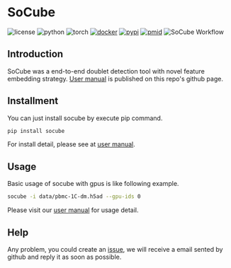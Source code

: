 # SoCube
![license](https://img.shields.io/badge/license-MIT%20License-blue.svg)
![python](https://img.shields.io/badge/python->=3.7-success.svg)
![torch](https://img.shields.io/badge/torch->=1.8.1-success.svg)
[![docker](https://img.shields.io/badge/docker-support-success.svg)](https://hub.docker.com/r/gcszhn/socube)
[![pypi](https://img.shields.io/badge/pypi-release-blue.svg)](https://pypi.org/project/socube/)
[![pmid](https://img.shields.io/badge/PMID-NOT%20available-red.svg)](https://pubmed.ncbi.nlm.nih.gov/)
<img src="fig/workflow.svg" alt="SoCube Workflow">

## Introduction
SoCube was a end-to-end doublet detection tool with novel feature embedding strategy. [User manual](https://www.gcszhn.top/socube/) is published on this repo's github page.

## Installment
You can just install socube by execute pip command. 
```bash
pip install socube
```
For install detail, please see at [user manual](https://www.gcszhn.top/socube/).
## Usage
Basic usage of socube with gpus is like following example.
```bash
socube -i data/pbmc-1C-dm.h5ad --gpu-ids 0
```
Please visit our [user manual](https://www.gcszhn.top/socube/) for usage detail.

## Help
Any problem, you could create an [issue](https://github.com/GCS-ZHN/socube/issues), we will receive a email sented by github and reply it as soon as possible.